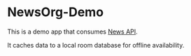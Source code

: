 # NewsOrg-Demo
This is a demo app that consumes [News API](https://newsapi.org/).

It caches data to a local room database for offline availability.
